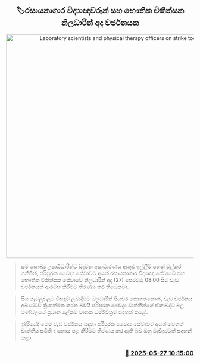 <p align='center'><b><h2 align='center' title='Laboratory scientists and physical therapy officers on strike today'>🏷රසායනාගාර විද්‍යාඥවරුන් සහ භෞතික චිකිත්සක නිලධාරීන් අද වර්ජනයක</h2></b></p>
<p align='center'><img src='https://helakuru.sgp1.cdn.digitaloceanspaces.com/esana/images/lib/protest[1].jpg' width='600' alt='Laboratory scientists and physical therapy officers on strike today'></p>

> සම සෞඛ්‍ය උපාධිධාරීන්ට සිදුවන අසාධාරණය ඇතුළු ඉල්ලීම් පහක් මුල්කර ගනිමින්, පරිපූරක වෛද්‍ය සේවාවට අයත් රසායනාගාර විද්‍යාඥ සේවාවේ සහ භෞතික චිකිත්සක සේවාවේ නිලධාරීන් අද (27) පෙරවරු 08.00 සිට වැඩ වර්ජනයක් ආරම්භ කිරීමට තීරණය කර තිබෙනවා.

> සිය ගැටලුවලට විසඳුම් ලබාදීමට බලධාරීන් පියවර නොගතහොත්, වැඩ වර්ජනය අඛණ්ඩව ක්‍රියාත්මක කරන බවයි පරිපූරක වෛද්‍ය වෘත්තීන්ගේ ඒකාබද්ධ බල මණ්ඩලයේ ප්‍රධාන ලේකම් චානක ධර්මවික්‍රම සඳහන් කළේ.

> ඉදිරියේදී මෙම වැඩ වර්ජනය සඳහා පරිපූරක වෛද්‍ය සේවාවට අයත් වෙනත් වෘත්තීය සමිති ද සහාය පළ කිරීමට තීරණය කර ඇති බව ඔහු වැඩිදුරටත් සඳහන් කළා.



<h3 align='right'><a href='https://www.helakuru.lk/esana/p/110457/'>📅 2025-05-27 10:15:00</a></h3>
